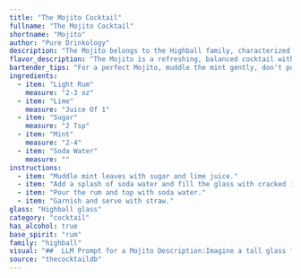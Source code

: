 ```yaml
---
title: "The Mojito Cocktail"
fullname: "The Mojito Cocktail"
shortname: "Mojito"
author: "Pure Drinkology"
description: "The Mojito belongs to the Highball family, characterized by its tall, chilled presentation and combination of spirits, mixers, and ice.  Originating in Cuba, the Mojito's origins can be traced back to a 16th-century drink called Draque made with sugarcane juice, lime, and mint. "
flavor_description: "The Mojito is a refreshing, balanced cocktail with a vibrant, herbal kick. The light rum provides a subtle sweetness and a touch of warmth, while the lime juice adds a tartness that balances the sugar. Fresh mint leaves infuse the drink with a cool, minty aroma and flavor, and the soda water provides a crisp, bubbly finish.  "
bartender_tips: "For a perfect Mojito, muddle the mint gently, don't pulverize it. Use a light touch with the sugar, just enough to dissolve. Add the rum after the soda, as it will sink to the bottom. For a refreshing twist, add a lime wheel to the glass before muddling. Don't forget the ice! "
ingredients:
  - item: "Light Rum"
    measure: "2-3 oz"
  - item: "Lime"
    measure: "Juice Of 1"
  - item: "Sugar"
    measure: "2 Tsp"
  - item: "Mint"
    measure: "2-4"
  - item: "Soda Water"
    measure: ""
instructions:
  - item: "Muddle mint leaves with sugar and lime juice."
  - item: "Add a splash of soda water and fill the glass with cracked ice."
  - item: "Pour the rum and top with soda water."
  - item: "Garnish and serve with straw."
glass: "Highball glass"
category: "cocktail"
has_alcohol: true
base_spirit: "rum"
family: "highball"
visual: "##  LLM Prompt for a Mojito Description:Imagine a tall glass filled with crushed ice, the surface glistening with condensation.  The glass is adorned with a vibrant green hue, created by a lush cluster of fresh mint leaves delicately muddled with lime wedges.  A clear, light rum rests beneath, creating a subtle golden shimmer.  The entire concoction is topped with sparkling soda water, forming a hazy, effervescent crown.  A sprig of fresh mint and a slice of lime garnish the rim, adding a final touch of freshness and elegance.  **Describe the Mojito, capturing its refreshing color, vibrant texture, and the interplay of its ingredients.** "
source: "thecocktaildb"
---
```


